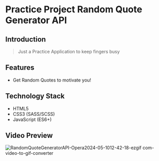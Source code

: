 # Practice Project Random Quote Generator API

## Introduction
> Just a Practice Application to keep fingers busy
## Features
>
- Get Random Quotes to motivate you!

## Technology Stack
- HTML5
- CSS3 (SASS/SCSS)
- JavaScript (ES6+)

## Video Preview
![RandomQuoteGeneratorAPI-Opera2024-05-1012-42-18-ezgif com-video-to-gif-converter](https://github.com/IkaMastera/random-quote-generator-js/assets/112602982/01505a6f-c4a8-4057-8c89-8b65c872f169)
